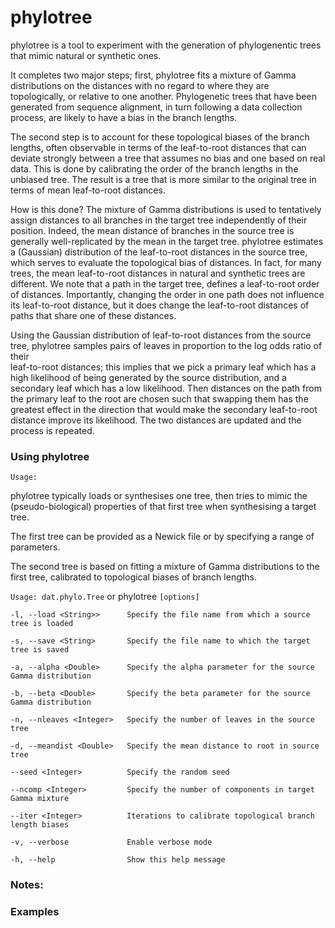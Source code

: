 # phylotree

phylotree is a tool to experiment with the generation of phylogenentic trees that mimic natural or synthetic ones.

It completes two major steps; first, phylotree fits a mixture of Gamma distributions on the distances with no 
regard to where they are topologically, or relative to one another. Phylogenetic trees that have been generated from
sequence alignment, in turn following a data collection process, are likely to have a bias in the branch lengths.

The second step is to account for these topological biases of the branch lengths, often observable in terms of the 
leaf-to-root distances that can deviate strongly between a tree that assumes no bias and one based on real data. 
This is done by calibrating the order of the branch lengths in the unbiased tree. 
The result is a tree that is more similar to the original tree in terms of mean leaf-to-root distances.

How is this done? The mixture of Gamma distributions is used to tentatively assign distances to all branches in 
the target tree independently of their position. Indeed, the mean distance of branches in the source tree is 
generally well-replicated by the mean in the target tree. phylotree estimates a (Gaussian) distribution of the 
leaf-to-root distances in the source tree, which serves to evaluate the topological bias of distances. 
In fact, for many trees, the mean leaf-to-root distances in natural and synthetic trees are different. 
We note that a path in the target tree, defines a leaf-to-root order of distances. Importantly, changing the 
order in one path does not influence its leaf-to-root distance, but it does change the 
leaf-to-root distances of paths that share one of these distances. 

Using the Gaussian distribution of leaf-to-root distances from the source tree, phylotree samples pairs of 
leaves in proportion to the log odds ratio of their  
leaf-to-root distances; this implies that we pick a primary leaf which has a high likelihood of being generated 
by the source distribution, and a secondary leaf which has a low likelihood. Then distances on the path from the 
primary leaf to the root are chosen such that swapping them has the greatest effect in the direction that would 
make the secondary leaf-to-root distance improve its likelihood. The two distances are updated and the process
is repeated.

### Using phylotree 

`Usage: `

phylotree typically loads or synthesises one tree, then tries to mimic the
(pseudo-biological) properties of that first tree when synthesising a target tree.

The first tree can be provided as a Newick file or by specifying a range of
parameters.

The second tree is based on fitting a mixture of Gamma distributions to the
first tree, calibrated to topological biases of branch lengths.

`Usage: dat.phylo.Tree` or phylotree `[options]`

    -l, --load <String>>      Specify the file name from which a source tree is loaded
    
    -s, --save <String>       Specify the file name to which the target tree is saved
    
    -a, --alpha <Double>      Specify the alpha parameter for the source Gamma distribution
    
    -b, --beta <Double>       Specify the beta parameter for the source Gamma distribution
    
    -n, --nleaves <Integer>   Specify the number of leaves in the source tree
    
    -d, --meandist <Double>   Specify the mean distance to root in source tree
    
    --seed <Integer>          Specify the random seed
    
    --ncomp <Integer>         Specify the number of components in target Gamma mixture
    
    --iter <Integer>          Iterations to calibrate topological branch length biases
    
    -v, --verbose             Enable verbose mode
    
    -h, --help                Show this help message

### Notes:



### Examples

```bash